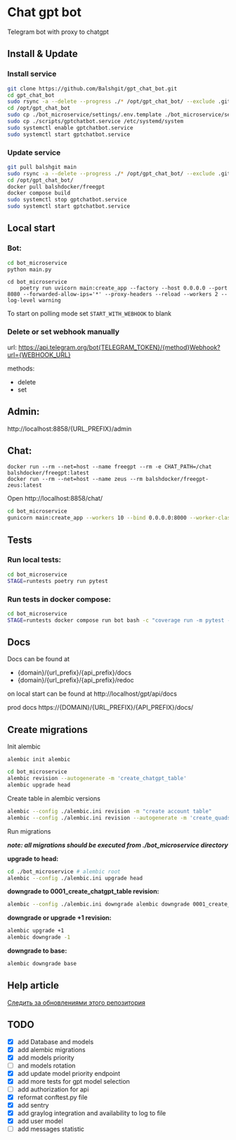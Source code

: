 # Chat gpt bot
Telegram bot with proxy to chatgpt

## Install & Update

### Install service

```bash
git clone https://github.com/Balshgit/gpt_chat_bot.git
cd gpt_chat_bot
sudo rsync -a --delete --progress ./* /opt/gpt_chat_bot/ --exclude .git
cd /opt/gpt_chat_bot
sudo cp ./bot_microservice/settings/.env.template ./bot_microservice/settings/.env
sudo cp ./scripts/gptchatbot.service /etc/systemd/system
sudo systemctl enable gptchatbot.service
sudo systemctl start gptchatbot.service
```

### Update service

```bash
git pull balshgit main
sudo rsync -a --delete --progress ./* /opt/gpt_chat_bot/ --exclude .git
cd /opt/gpt_chat_bot/
docker pull balshdocker/freegpt
docker compose build
sudo systemctl stop gptchatbot.service
sudo systemctl start gptchatbot.service
```

## Local start

### Bot:

```bash
cd bot_microservice
python main.py
```

```shell
cd bot_microservice
	poetry run uvicorn main:create_app --factory --host 0.0.0.0 --port 8080 --forwarded-allow-ips='*' --proxy-headers --reload --workers 2 --log-level warning
```

To start on polling mode set `START_WITH_WEBHOOK` to blank


### Delete or set webhook manually

url: https://api.telegram.org/bot{TELEGRAM_TOKEN}/{method}Webhook?url={WEBHOOK_URL}

methods:
- delete
- set


## Admin:

http://localhost:8858/{URL_PREFIX}/admin


## Chat:

```shell
docker run --rm --net=host --name freegpt --rm -e CHAT_PATH=/chat balshdocker/freegpt:latest
docker run --rm --net=host --name zeus --rm balshdocker/freegpt-zeus:latest
```
Open http://localhost:8858/chat/


```bash
cd bot_microservice
gunicorn main:create_app --workers 10 --bind 0.0.0.0:8000 --worker-class uvicorn.workers.UvicornWorker --timeout 150 --max-requests 2000 --max-requests-jitter 400
```


## Tests

### Run local tests:
```bash
cd bot_microservice
STAGE=runtests poetry run pytest
```

### Run tests in docker compose:
```bash
cd bot_microservice
STAGE=runtests docker compose run bot bash -c "coverage run -m pytest -vv --exitfirst && poetry run coverage report"
```

## Docs
Docs can be found at

- {domain}/{url_prefix}/{api_prefix}/docs
- {domain}/{url_prefix}/{api_prefix}/redoc

on local start can be found at http://localhost/gpt/api/docs

prod docs https://{DOMAIN}/{URL_PREFIX}/{API_PREFIX}/docs/


## Create migrations

Init alembic

    alembic init alembic


```bash
cd bot_microservice
alembic revision --autogenerate -m 'create_chatgpt_table'
alembic upgrade head
```


Create table in alembic versions

```bash
alembic --config ./alembic.ini revision -m "create account table"
alembic --config ./alembic.ini revision --autogenerate -m 'create_quads_table'
```



Run migrations

***note: all migrations should be executed from ./bot_microservice directory***

**upgrade to head:**
```bash
cd ./bot_microservice # alembic root
alembic --config ./alembic.ini upgrade head
```

**downgrade to 0001_create_chatgpt_table revision:**
```bash
alembic --config ./alembic.ini downgrade alembic downgrade 0001_create_chatgpt_table
```

**downgrade or upgrade +1 revision:**
```bash
alembic upgrade +1
alembic downgrade -1
```

**downgrade to base:**
```bash
alembic downgrade base
```

## Help article

[Следить за обновлениями этого репозитория](https://github.com/fantasy-peak/cpp-freegpt-webui/commits/main/)


## TODO

- [x] add Database and models
- [x] add alembic migrations
- [x] add models priority 
- [ ] and models rotation
- [x] add update model priority endpoint
- [x] add more tests for gpt model selection
- [ ] add authorization for api
- [x] reformat conftest.py file
- [x] add sentry
- [x] add graylog integration and availability to log to file
- [x] add user model
- [ ] add messages statistic
